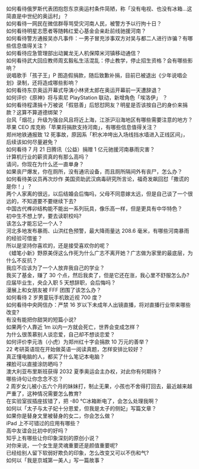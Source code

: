 如何看待俄罗斯代表团抱怨东京奥运村条件简陋，称「没有电视、也没有冰箱…这简直是中世纪的奥运村」？  
如何看待一网民在微信群辱骂受灾河南人民，被警方予以行拘十日？  
如何看待明星志愿者等随韩红爱心基金会亲赴前线驰援河南？  
如何看待警方通报吴亦凡事件：一男子冒充涉事双方对吴与都二人进行诈骗？有哪些信息值得关注？  
如何看待应急管理部出动翼龙无人机保障米河镇移动通信？  
如何看待武大回应教师周玄毅私生活混乱：停止教学，停止招生资格？会有哪些影响？  
说唱歌手「孩子王」P 图造假捐款，随后致歉补捐，目前已被退出《少年说唱企划》录制，还将造成哪些影响？  
如何看待东京奥运开幕式导演小林贤太郎在奥运开幕前一天遭辞退？  
如何评价《原神》将与索尼 PlayStation 联动，新增角色「埃洛伊」 ？  
如何看待程潇捐十万被说「假慈善」后怒怼网友？明星是否该按自己的身价来捐款？这算不算道德绑架？  
台风「烟花」升级为强台风且将近上海，江浙沪沿海地区有哪些需要注意的地方？  
苹果 CEO 库克称「苹果将捐款支持河南」，有哪些信息值得关注？  
郑州地铁通报致 12 死事故，原因系「积水冲垮出入场线挡水墙进入正线区间」，后续该如何尽量避免？  
如何看待 7 月 21 日腾讯（公益）捐赠 1 亿元驰援河南暴雨灾害？  
计算机行业的薪资真的有那么高吗？  
请问，你现在为什么还一直单身？  
如果丧尸爆发，你在厕所，没有通讯设备，而且厕所隔间外有丧尸，怎么办？  
如何看待美议员再次炒作 美国资助武汉病毒研究所言论，福奇发飙回怼「撒谎的是你！」？  
两个人家离的很远，以后结婚会后悔吗，父母不同意嫁太远，但是自己谈了一个很远的，不知道要不要继续下去?  
中国古代榫卯结构能不能出一系列玩具，像乐高一样，但是更具有中华特色？  
初中生不想上学，要去读职校吗?  
该怎么才能忘记一个人？  
河北多地发布暴雨、山洪红色预警，最大降雨量达 208.6 毫米，有哪些河南暴雨的经验可借鉴？  
所以是坚持你喜欢的，还是接受喜欢你的呢？  
《蜡笔小新》野原美伢这么作死为什么广志不离开她？广志做为家里的最底层，为什么不反抗？  
我应不应该为了一个人放弃我自己的学业？  
我买了基金，赚了 30 个点，然后我卖了，但是它还在涨，我心里不舒服怎么办?  
应届毕业生，央企入职 5 天想辞职，会后悔吗？  
漫展上和女朋友被 FFF 团围了该怎么办？  
如何看待 2 岁男童玩手机致近视 700 度？  
如何看待中央网信办：严禁 16 岁以下未成年人出镜直播，将对直播行业带来哪些改变?  
有没有能把你甜哭的短篇小说?  
如果两个人靠近 1m 以内一方就会死亡，世界会变成怎样？  
为什么很羡慕别人谈恋爱，自己却不想谈恋爱？  
如何评价李元浩（小虎）为郑州红十字会捐款 10 万元的善举？  
22 考研英语现在开始做英语一阅读真题，怎样安排比较好？  
真正懂电脑的人，都买了什么笔记本电脑？  
裸脸可以直接涂防晒吗？  
澳大利亚布里斯班获得 2032 夏季奥运会主办权，对此你有何期待？  
哪些诗句让你念念不忘？  
2 周岁女儿被小五六个月的妹妹打，制止无果，小孩也不舍得打回去，最近越来越严重了，这种情况需要怎么教育?  
在实验室拔插座拔错了，把 -80 ℃冰箱断电了，会怎么处理我啊？  
如何以「太子与太子妃十分恩爱，但我是太子的侧妃」写篇文章？  
如果你是替身文里被替身的女二，你会怎么做？  
iPad 上不可错过的应用有哪些？  
高中友谊会比初中的好吗？  
知乎上有哪些让你印象深刻的原创小说？  
对你来说，一个女生是灵魂重要还是颜值重要呢?  
已经给别人留下软弱好欺负的印象，怎么改变又可以不伤和气?  
如何以「我是京城第一美人」写一篇故事？  
